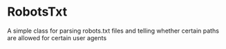 # RobotsTxt
A simple class for parsing robots.txt files and telling whether certain paths are allowed for certain user agents
